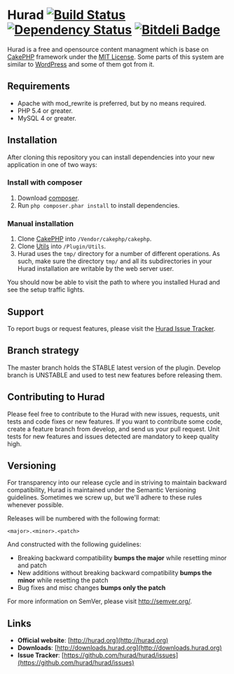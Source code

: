 # Hurad [![Build Status](https://secure.travis-ci.org/hurad/hurad.png)](http://travis-ci.org/hurad/hurad) [![Dependency Status](https://www.versioneye.com/user/projects/52bda689ec13750b1c00007e/badge.png)](https://www.versioneye.com/user/projects/52bda689ec13750b1c00007e) [![Bitdeli Badge](https://d2weczhvl823v0.cloudfront.net/hurad/hurad/trend.png)](https://bitdeli.com/free "Bitdeli Badge")
Hurad is a free and opensource content managment which is base on [CakePHP](http://cakephp.org) framework under
the [MIT License](https://github.com/hurad/hurad/blob/master/LICENSE). Some parts of this system are similar to [WordPress](http://wordpress.org) and some of them got from it.

## Requirements ##

* Apache with mod_rewrite is preferred, but by no means required.
* PHP 5.4 or greater.
* MySQL 4 or greater.

## Installation ##

After cloning this repository you can install dependencies into your new application
in one of two ways:

### Install with composer

1. Download [composer](http://getcomposer.org/doc/00-intro.md).
2. Run `php composer.phar install` to install dependencies.

### Manual installation

1. Clone [CakePHP](https://github.com/cakephp/cakephp) into `/Vendor/cakephp/cakephp`.
2. Clone [Utils](https://github.com/CakeDC/utils) into `/Plugin/Utils`.
3. Hurad uses the `tmp/` directory for a number of different operations. As such, make sure the directory `tmp/` and all its subdirectories in your Hurad installation are writable by the web server user.

You should now be able to visit the path to where you installed Hurad and see the
setup traffic lights.

## Support ##

To report bugs or request features, please visit the [Hurad Issue Tracker](https://github.com/hurad/hurad/issues).

## Branch strategy ##

The master branch holds the STABLE latest version of the plugin.
Develop branch is UNSTABLE and used to test new features before releasing them.

## Contributing to Hurad ##

Please feel free to contribute to the Hurad with new issues, requests, unit tests and code fixes or new features. If you want to contribute some code, create a feature branch from develop, and send us your pull request. Unit tests for new features and issues detected are mandatory to keep quality high.

## Versioning ##

For transparency into our release cycle and in striving to maintain backward compatibility, Hurad is maintained under the Semantic Versioning guidelines. Sometimes we screw up, but we'll adhere to these rules whenever possible.

Releases will be numbered with the following format:

`<major>.<minor>.<patch>`

And constructed with the following guidelines:

- Breaking backward compatibility **bumps the major** while resetting minor and patch
- New additions without breaking backward compatibility **bumps the minor** while resetting the patch
- Bug fixes and misc changes **bumps only the patch**

For more information on SemVer, please visit <http://semver.org/>.

## Links ##

  * **Official website**: [http://hurad.org](http://hurad.org)
  * **Downloads**: [http://downloads.hurad.org](http://downloads.hurad.org)
  * **Issue Tracker**: [https://github.com/hurad/hurad/issues](https://github.com/hurad/hurad/issues)